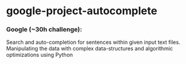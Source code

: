 # google-project-autocomplete
### Google (~30h challenge):
Search and auto-completion for sentences within given input text files.                                                  
Manipulating the data with complex data-structures and algorithmic optimizations using Python
